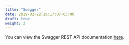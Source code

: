 ```yaml
---
title: "Swagger"
date: 2019-02-22T16:17:07-05:00
draft: true
weight: 2
---
```


You can view the Swagger REST API documentation [here](/swagger).